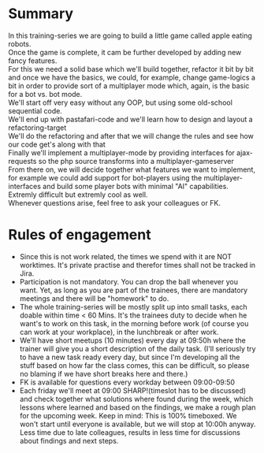 <!DOCTYPE html>
<html lang="en">
<head>
    <meta charset="UTF-8">
</head>
<body>
<h1>Summary</h1>
<div>In this training-series we are going to build a little game called apple eating robots.<br/>
    Once the game is complete, it cam be further developed by adding new fancy features.<br/>
    For this we need a solid base which we'll build together, refactor it bit by bit and once we have the basics, we could, for example, change game-logics a bit in order to provide sort of a multiplayer mode which, again, is the basic for a bot vs. bot mode.<br/>
    We'll start off very easy without any OOP, but using some old-school sequential code.<br/>
    We'll end up with pastafari-code and we'll learn how to design and layout a refactoring-target<br/>
    We'll do the refactoring and after that we will change the rules and see how our code get's along with that<br/>
    Finally we'll implement a multiplayer-mode by providing interfaces for ajax-requests so the php source transforms into a multiplayer-gameserver<br/>
    From there on, we will decide together what features we want to implement, for example we could add support for bot-players using the multiplayer-interfaces and build some player bots with minimal "AI" capabilities. Extremly difficult but extremly cool as well.<br/>
    Whenever questions arise, feel free to ask your colleagues or FK.
</div>
<h1>Rules of engagement</h1>
<div>
    <ul>
        <li>Since this is not work related, the times we spend with it are NOT worktimes. It's private practise and therefor times shall not be tracked in Jira.</li>
        <li>Participation is not mandatory. You can drop the ball whenever you want. Yet, as long as you are part of the trainees, there are mandatory meetings and there will be "homework" to do.</li>
        <li>The whole training-series will be mostly split up into small tasks, each doable within time < 60 Mins. It's the trainees duty to decide when he want's to work on this task, in the morning before work (of course you can work at your workplace), in the lunchbreak or after work.</li>
        <li>We'll have short meetups (10 minutes) every day at 09:50h where the trainer will give you a short description of the daily task. (I'll seriously try to have a new task ready every day, but since I'm developing all the stuff based on how far the class comes, this can be difficult, so please no blaming if we have short breaks here and there.)</li>
        <li>FK is available for questions every workday between 09:00-09:50</li>
        <li>Each friday we'll meet at 09:00 SHARP!(timeslot has to be discussed) and check together what solutions where found during the week, which lessons where learned and based on the findings, we make a rough plan for the upcoming week. Keep in mind: This is 100% timeboxed. We won't start until everyone is available, but we will stop at 10:00h anyway. Less time due to late colleagues, results in less time for discussions about findings and next steps.</li>
    </ul>
    
</div>
</body>
</html>
